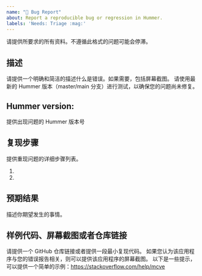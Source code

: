 ```yaml
---
name: "🐛 Bug Report"
about: Report a reproducible bug or regression in Hummer.
labels: 'Needs: Triage :mag:'
---
```

请提供所要求的所有资料。不遵循此格式的问题可能会停滞。

## 描述
请提供一个明确和简洁的描述什么是错误。如果需要，包括屏幕截图。
请使用最新的 Hummer 版本（master/main 分支）进行测试，以确保您的问题尚未修复。

## Hummer version:
提供出现问题的 Hummer 版本号

## 复现步骤
提供重现问题的详细步骤列表。

1.
2.

## 预期结果
描述你期望发生的事情。

## 样例代码、屏幕截图或者仓库链接
请提供一个 GitHub 仓库链接或者提供一段最小复现代码。
如果您认为该应用程序与您的错误报告相关，则可以提供该应用程序的屏幕截图。
以下是一些提示，可以提供一个简单的示例：https://stackoverflow.com/help/mcve